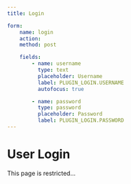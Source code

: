 ```yaml
---
title: Login

form:
    name: login
    action:
    method: post

    fields:
        - name: username
          type: text
          placeholder: Username
          label: PLUGIN_LOGIN.USERNAME
          autofocus: true

        - name: password
          type: password
          placeholder: Password
          label: PLUGIN_LOGIN.PASSWORD
---
```


# User Login

This page is restricted...
